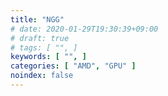 ```yaml
---
title: "NGG"
# date: 2020-01-29T19:30:39+09:00
# draft: true
# tags: [ "", ]
keywords: [ "", ]
categories: [ "AMD", "GPU" ]
noindex: false
---
```


